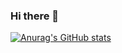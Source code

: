 ### Hi there 👋

[![Anurag's GitHub stats](https://github-readme-stats.vercel.app/api?username=JamyDon)](https://github.com/anuraghazra/github-readme-stats)

<!--
**JamyDon/JamyDon** is a ✨ _special_ ✨ repository because its `README.md` (this file) appears on your GitHub profile.

Here are some ideas to get you started:

- 🔭 I’m currently working on ...
- 🌱 I’m currently learning ...
- 👯 I’m looking to collaborate on ...
- 🤔 I’m looking for help with ...
- 💬 Ask me about ...
- 📫 How to reach me: ...
- 😄 Pronouns: ...
- ⚡ Fun fact: ...
-->
